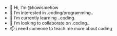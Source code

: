 - 👋 Hi, I’m @howismehow
- 👀 I’m interested in .coding/programming..
- 🌱 I’m currently learning ..coding.
- 💞️ I’m looking to collaborate on .coding..
- 📫 i need someone to teach me more about coding

<!---
howismehow/howismehow is a ✨ special ✨ repository because its `README.md` (this file) appears on your GitHub profile.
You can click the Preview link to take a look at your changes.
--->
